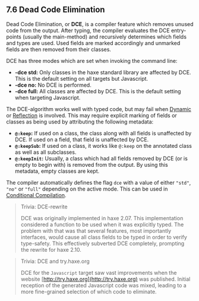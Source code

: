 ## 7.6 Dead Code Elimination

Dead Code Elimination, or **DCE**, is a compiler feature which removes unused code from the output. After typing, the compiler evaluates the DCE entry-points (usually the main-method) and recursively determines which fields and types are used. Used fields are marked accordingly and unmarked fields are then removed from their classes.

DCE has three modes which are set when invoking the command line:



* **-dce std:** Only classes in the haxe standard library are affected by DCE. This is the default setting on all targets but Javascript.
* **-dce no:** No DCE is performed.
* **-dce full:** All classes are affected by DCE. This is the default setting when targeting Javascript.


The DCE-algorithm works well with typed code, but may fail when [Dynamic](https://github.com/Simn/HaxeManual/tree/master/md/manual/4.4.3-Dynamic.md) or [Reflection](https://github.com/Simn/HaxeManual/tree/master/md/manual/6.6-Reflection.md) is involved. This may require explicit marking of fields or classes as being used by attributing the following metadata:



* **`@:keep`:** If used on a class, the class along with all fields is unaffected by DCE. If used on a field, that field is unaffected by DCE.
* **`@:keepSub`:** If used on a class, it works like `@:keep` on the annotated class as well as all subclasses.
* **`@:keepInit`:** Usually, a class which had all fields removed by DCE (or is empty to begin with) is removed from the output. By using this metadata, empty classes are kept.


The compiler automatically defines the flag `dce` with a value of either `"std"`, `"no"` or `"full"` depending on the active mode. This can be used in [Conditional Compilation](https://github.com/Simn/HaxeManual/tree/master/md/manual/7.1-Conditional_Compilation.md).

> Trivia: DCE-rewrite
>
> DCE was originally implemented in haxe 2.07. This implementation considered a function to be used when it was explicitly typed. The problem with that was that several features, most importantly interfaces, would cause all class fields to be typed in order to verify type-safety. This effectively subverted DCE completely, prompting the rewrite for haxe 2.10.

> Trivia: DCE and try.haxe.org
>
> DCE for the `Javascript` target saw vast improvements when the website [http://try.haxe.org](http://try.haxe.org) was published. Initial reception of the generated Javascript code was mixed, leading to a more fine-grained selection of which code to eliminate.